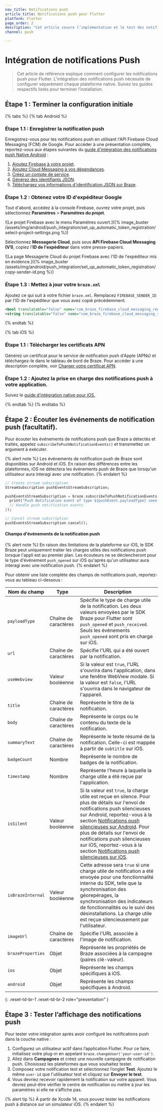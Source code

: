 ```yaml
---
nav_title: Notifications push
article_title: Notifications push pour Flutter
platform: Flutter
page_order: 2
description: "Cet article couvre l’implémentation et le test des notifications push sur Flutter."
channel: push

---
```


# Intégration de notifications Push

> Cet article de référence explique comment configurer les notifications push pour Flutter. L’intégration des notifications push nécessite de configurer séparément chaque plateforme native. Suivez les guides respectifs listés pour terminer l’installation.

## Étape 1 : Terminer la configuration initiale

{% tabs %}
{% tab Android %}
### Étape 1.1 : Enregistrer la notification push

Enregistrez-vous pour les notifications push en utilisant l'API Firebase Cloud Messaging (FCM) de Google. Pour accéder à une présentation complète, reportez-vous aux étapes suivantes du [guide d'intégration des notifications push Native Android]({{site.baseurl}}/developer_guide/platform_integration_guides/android/push_notifications/android/integration/standard_integration/) :

1. [Ajoutez Firebase à votre projet]({{site.baseurl}}/developer_guide/platform_integration_guides/android/push_notifications/android/integration/standard_integration/#step-1-add-firebase-to-your-project).
2. [Ajoutez Cloud Messaging à vos dépendances]({{site.baseurl}}/developer_guide/platform_integration_guides/android/push_notifications/android/integration/standard_integration/#step-2-add-cloud-messaging-to-your-dependencies).
3. [Créez un compte de service]({{site.baseurl}}/developer_guide/platform_integration_guides/android/push_notifications/android/integration/standard_integration/#step-3-create-a-service-account).
4. [Générez des identifiants JSON]({{site.baseurl}}/developer_guide/platform_integration_guides/android/push_notifications/android/integration/standard_integration/#step-4-generate-json-credentials).
5. [Téléchargez vos informations d'identification JSON sur Braze]({{site.baseurl}}/developer_guide/platform_integration_guides/android/push_notifications/android/integration/standard_integration/#step-5-upload-your-json-credentials-to-braze).

### Étape 1.2 : Obtenez votre ID d'expéditeur Google

Tout d'abord, accédez à la console Firebase, ouvrez votre projet, puis sélectionnez <i class="fa-solid fa-gear"></i> **Paramètres** > **Paramètres du projet**.

![Le projet Firebase avec le menu Paramètres ouvert.]({% image_buster /assets/img/android/push_integration/set_up_automatic_token_registration/select-project-settings.png %})

Sélectionnez **Messagerie Cloud**, puis sous **API Firebase Cloud Messaging (V1)**, copiez l'**ID de l'expéditeur** dans votre presse-papiers.

![La page Messagerie Cloud du projet Firebase avec l'ID de l'expéditeur mis en évidence.]({% image_buster /assets/img/android/push_integration/set_up_automatic_token_registration/copy-sender-id.png %})

### Étape 1.3 : Mettez à jour votre `braze.xml`

Ajoutez ce qui suit à votre fichier `braze.xml`. Remplacez `FIREBASE_SENDER_ID` par l'ID de l'expéditeur que vous avez copié précédemment.

```xml
<bool translatable="false" name="com_braze_firebase_cloud_messaging_registration_enabled">true</bool>
<string translatable="false" name="com_braze_firebase_cloud_messaging_sender_id">FIREBASE_SENDER_ID</string>
```

{% endtab %}

{% tab iOS %}
### Étape 1.1 : Télécharger les certificats APN

Générez un certificat pour le service de notification push d'Apple (APNs) et téléchargez-le dans le tableau de bord de Braze. Pour accéder à une description complète, voir [Charger votre certificat APN]({{site.baseurl}}/developer_guide/platform_integration_guides/swift/push_notifications/integration/#step-1-upload-your-apns-certificate).

### Étape 1.2 : Ajoutez la prise en charge des notifications push à votre application.

Suivez le [guide d'intégration native pour iOS.]({{site.baseurl}}/developer_guide/platform_integration_guides/swift/push_notifications/integration/?tab=objective-c#automatic-push-integration)

{% endtab %}
{% endtabs %}

## Étape 2 : Écouter les événements de notification push (facultatif).

Pour écouter les événements de notifications push que Braze a détectés et traités, appelez `subscribeToPushNotificationEvents()` et transmettez un argument à exécuter.

{% alert note %}
Les événements de notification push de Braze sont disponibles sur Android et iOS. En raison des différences entre les plateformes, iOS ne détectera les événements push de Braze que lorsqu'un utilisateur aura interagi avec une notification.
{% endalert %}

```dart
// Create stream subscription
StreamSubscription pushEventsStreamSubscription;

pushEventsStreamSubscription = braze.subscribeToPushNotificationEvents((BrazePushEvent pushEvent) {
  print("Push Notification event of type ${pushEvent.payloadType} seen. Title ${pushEvent.title}\n and deeplink ${pushEvent.url}");
  // Handle push notification events
});

// Cancel stream subscription
pushEventsStreamSubscription.cancel();
```

#### Champs d'événements de la notification push

{% alert note %}
En raison des limitations de la plateforme sur iOS, le SDK Braze peut uniquement traiter les charges utiles des notifications push lorsque l'appli est au premier plan. Les écouteurs ne se déclencheront pour le type d'événement `push_opened` sur iOS qu'après qu'un utilisateur aura interagi avec une notification push.
{% endalert %}

Pour obtenir une liste complète des champs de notifications push, reportez-vous au tableau ci-dessous :

| Nom du champ         | Type      | Description |
| ------------------ | --------- | ----------- |
| `payloadType`     | Chaîne de caractères    | Spécifie le type de charge utile de la notification. Les deux valeurs envoyées par le SDK Braze pour Flutter sont `push_opened` et `push_received`.  Seuls les événements `push_opened` sont pris en charge sur iOS. |
| `url`              | Chaîne de caractères    | Spécifie l'URL qui a été ouvert par la notification. |
| `useWebview`      | Valeur booléenne   | Si la valeur est `true`, l'URL s'ouvrira dans l'application, dans une fenêtre WebView modale. Si la valeur est `false`, l'URL s'ouvrira dans le navigateur de l'appareil. |
| `title`            | Chaîne de caractères    | Représente le titre de la notification. |
| `body`             | Chaîne de caractères    | Représente le corps ou le contenu du texte de la notification. |
| `summaryText`     | Chaîne de caractères    | Représente le texte résumé de la notification. Celle-ci est mappée à partir de `subtitle` sur iOS. |
| `badgeCount`      | Nombre   | Représente le nombre de badges de la notification. |
| `timestamp`        | Nombre | Représente l'heure à laquelle la charge utile a été reçue par l'application. |
| `isSilent`        | Valeur booléenne   | Si la valeur est `true`, la charge utile est reçue en silence. Pour plus de détails sur l'envoi de notifications push silencieuses sur Android, reportez-vous à la section [Notifications push silencieuses sur Android]({{site.baseurl}}/developer_guide/platform_integration_guides/android/push_notifications/android/silent_push_notifications). Pour plus de détails sur l'envoi de notifications push silencieuses sur iOS, reportez-vous à la section [Notifications push silencieuses sur iOS]({{site.baseurl}}/developer_guide/platform_integration_guides/swift/push_notifications/silent_push_notifications/). |
| `isBrazeInternal`| Valeur booléenne   | Cette adresse sera `true` si une charge utile de notification a été envoyée pour une fonctionnalité interne du SDK, telle que la synchronisation des géorepérages, la synchronisation des indicateurs de fonctionnalités ou le suivi des désinstallations. La charge utile est reçue silencieusement par l'utilisateur. |
| `imageUrl`        | Chaîne de caractères    | Spécifie l'URL associée à l'image de notification. |
| `brazeProperties` | Objet    | Représente les propriétés de Braze associées à la campagne (paires clé-valeur). |
| `ios`              | Objet    | Représente les champs spécifiques à iOS. |
| `android`          | Objet    | Représente les champs spécifiques à Android. |
{: .reset-td-br-1 .reset-td-br-2 role="presentation" }

## Étape 3 : Tester l’affichage des notifications push

Pour tester votre intégration après avoir configuré les notifications push dans la couche native :

1. Configurez un utilisateur actif dans l’application Flutter. Pour ce faire, initialisez votre plug-in en appelant `braze.changeUser('your-user-id')`.
2. Allez dans **Campagnes** et créez une nouvelle campagne de notification push. Choisissez les plateformes que vous souhaitez tester.
3. Composez votre notification test et sélectionnez l’onglet **Test**. Ajoutez le même `user-id` que l'utilisateur test et cliquez sur **Envoyer le test**.
4. Vous devriez recevoir rapidement la notification sur votre appareil. Vous devrez peut-être vérifier le centre de notification ou mettre à jour les paramètres si elle ne s’affiche pas.

{% alert tip %}
À partir de Xcode 14, vous pouvez tester les notifications push à distance sur un simulateur iOS.
{% endalert %}
